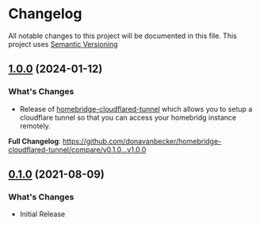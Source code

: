 # Changelog

All notable changes to this project will be documented in this file. This project uses [Semantic Versioning](https://semver.org/)

## [1.0.0](https://github.com/donavanbecker/homebridge-cloudflared-tunnel/compare/v0.1.0...v1.0.0) (2024-01-12)

### What's Changes

- Release of [homebridge-cloudflared-tunnel](https://github.com/donavanbecker/homebridge-cloudflared-tunnel) which allows you to setup a cloudflare tunnel so that you can access your homebridg instance remotely.

**Full Changelog**: https://github.com/donavanbecker/homebridge-cloudflared-tunnel/compare/v0.1.0...v1.0.0

## [0.1.0](https://github.com/donavanbecker/homebridge-cloudflared-tunnel/releases/tag/v0.1.0) (2021-08-09)

### What's Changes

- Initial Release
